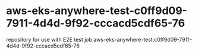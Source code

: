# aws-eks-anywhere-test-c0ff9d09-7911-4d4d-9f92-cccacd5cdf65-76
repository for use with E2E test job aws-eks-anywhere-test:c0ff9d09-7911-4d4d-9f92-cccacd5cdf65-76
